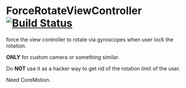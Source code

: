 ForceRotateViewController[![Build Status](https://travis-ci.org/croath/ForceRotateViewController.png)](https://travis-ci.org/croath/ForceRotateViewController)
=========================

force the view controller to rotate via gyroscopes when user lock the rotation.

**ONLY** for custom camera or something similar.

Do **NOT** use it as a hacker way to get rid of the rotation limit of the user.

Need CoreMotion.
